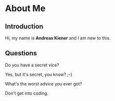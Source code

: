 # About Me

## Introduction

Hi, my name is **Andreas Kiener** and I am new to this.

## Questions

Do you have a secret vice?

Yes, but it's secret, you know? ;-)

What's the worst advice you ever got?

Don't get into coding.
